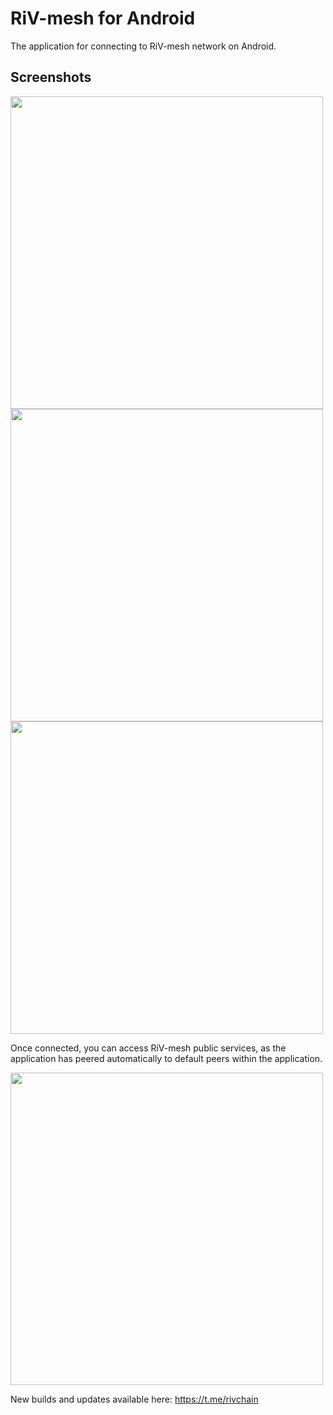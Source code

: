 # RiV-mesh for Android

The application for connecting to RiV-mesh network on Android.

## Screenshots

<img src="https://github.com/yggdrasil-network/crispa-android/blob/master/docs/yggdrasilscreenshot1.png" alt="" height="500" width=""> <img src="https://github.com/yggdrasil-network/crispa-android/blob/master/docs/yggdrasilscreenshot2.png" alt="" height="500" width=""> <img src="https://github.com/yggdrasil-network/crispa-android/blob/master/docs/yggdrasilscreenshot3.png" alt="" height="500" width="">

Once connected, you can access RiV-mesh public services, as the application has peered automatically to default peers within the application.

<img src="https://github.com/yggdrasil-network/crispa-android/blob/master/docs/yggdrasilscreenshot4.png" alt="" height="500" width="">

New builds and updates available here:
https://t.me/rivchain

